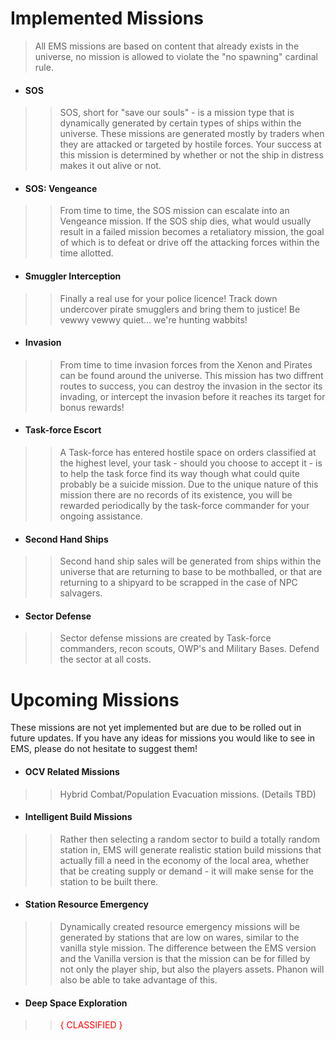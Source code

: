 # Implemented Missions #
> All EMS missions are based on content that already exists in the universe, no mission is allowed to violate the "no spawning" cardinal rule.

  * #### SOS ####
> > SOS, short for "save our souls" - is a mission type that is dynamically generated by certain types of ships within the universe. These missions are generated mostly by traders when they are attacked or targeted by hostile forces. Your success at this mission is determined by whether or not the ship in distress makes it out alive or not.

  * #### SOS: Vengeance ####
> > From time to time, the SOS mission can escalate into an Vengeance mission. If the SOS ship dies, what would usually result in a failed mission becomes a retaliatory mission, the goal of which is to defeat or drive off the attacking forces within the time allotted.

  * #### Smuggler Interception ####
> > Finally a real use for your police licence! Track down undercover pirate smugglers and bring them to justice! Be vewwy vewwy quiet... we're hunting wabbits!

  * #### Invasion ####
> > From time to time invasion forces from the Xenon and Pirates can be found around the universe. This mission has two diffrent routes to success, you can destroy the invasion in the sector its invading, or intercept the invasion before it reaches its target for bonus rewards!

  * #### Task-force Escort ####
> > A Task-force has entered hostile space on orders classified at the highest level, your task - should you choose to accept it - is to help the task force find its way though what could quite probably be a suicide mission. Due to the unique nature of this mission there are no records of its existence, you will be rewarded periodically by the task-force commander for your ongoing assistance.

  * #### Second Hand Ships ####
> > Second hand ship sales will be generated from ships within the universe that are returning to base to be mothballed, or that are returning to a shipyard to be scrapped in the case of NPC salvagers.

  * #### Sector Defense ####
> > Sector defense missions are created by Task-force commanders, recon scouts, OWP's and Military Bases. Defend the sector at all costs.

# Upcoming Missions #
These missions are not yet implemented but are due to be rolled out in future updates. If you have any ideas for missions you would like to see in EMS, please do not hesitate to suggest them!

  * #### OCV Related Missions ####
> > Hybrid Combat/Population Evacuation missions. (Details TBD)

  * #### Intelligent Build Missions ####
> > Rather then selecting a random sector to build a totally random station in, EMS will generate realistic station build missions that actually fill a need in the economy of the local area, whether that be creating supply or demand - it will make sense for the station to be built there.

  * #### Station Resource Emergency ####
> > Dynamically created resource emergency missions will be generated by stations that are low on wares, similar to the vanilla style mission. The difference between the EMS version and the Vanilla version is that the mission can be for filled by not only the player ship, but also the players assets. Phanon will also be able to take advantage of this.

  * #### Deep Space Exploration ####
> > <font color='red'>{ CLASSIFIED }</font>